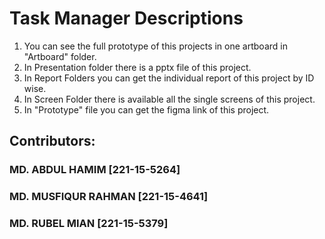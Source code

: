 # Task Manager Descriptions
1. You can see the full prototype of this projects in one artboard in "Artboard" folder.
2. In Presentation folder there is a pptx file of this project.
3. In Report Folders you can get the individual report of this project by ID wise.
4. In Screen Folder there is available all the single screens of this project.
5. In "Prototype" file you can get the figma link of this project.
## Contributors:
### MD. ABDUL HAMIM [221-15-5264]
### MD. MUSFIQUR RAHMAN [221-15-4641]
### MD. RUBEL MIAN [221-15-5379]
